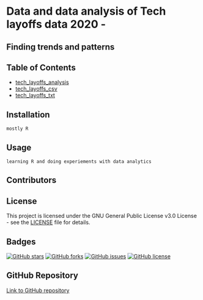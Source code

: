 <h1>Data and data analysis of Tech layoffs data 2020 - </h1>

<h2>Finding trends and patterns</h2>


## Table of Contents
- [tech_layoffs_analysis](https://github.com/UlrikeDetective/tech_layoffs/tree/main/tech_layoffs_analysis)
- [tech_layoffs_csv](https://github.com/UlrikeDetective/tech_layoffs/tree/main/tech_layoffs_csv)
- [tech_layoffs_txt](https://github.com/UlrikeDetective/tech_layoffs/tree/main/tech_layoffs_txt)



## Installation
```
mostly R
```
## Usage
```
learning R and doing experiements with data analytics
```
## Contributors


## License
This project is licensed under the GNU General Public License v3.0 License - see the [LICENSE](LICENSE) file for details.

## Badges
[![GitHub stars](https://img.shields.io/github/stars/UlrikeDetective/Youtube)](https://github.com/UlrikeDetective/Youtube/stargazers) [![GitHub forks](https://img.shields.io/github/forks/UlrikeDetective/Youtube)](https://github.com/UlrikeDetective/Youtube/network/members) [![GitHub issues](https://img.shields.io/github/issues/UlrikeDetective/Youtube)](https://github.com/UlrikeDetective/Youtube/issues) [![GitHub license](https://img.shields.io/github/license/UlrikeDetective/Youtube)](https://github.com/UlrikeDetective/Youtube/blob/master/LICENSE)
## GitHub Repository
[Link to GitHub repository](https://github.com/UlrikeDetective/Youtube)
